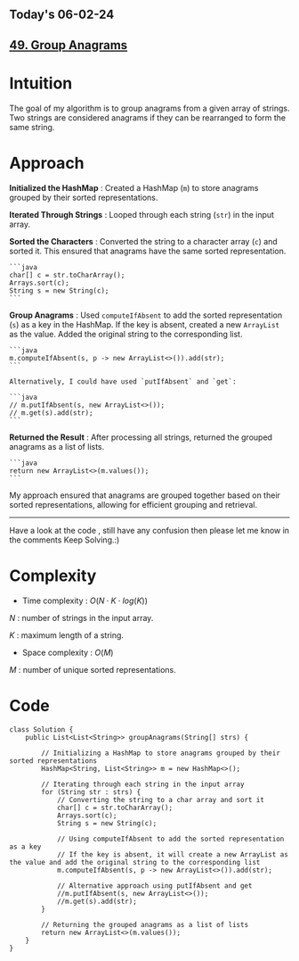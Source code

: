 ## Today's 06-02-24 
## [49. Group Anagrams](https://leetcode.com/problems/group-anagrams/description/?envType=daily-question&envId=2024-02-06)

# Intuition
<!-- Describe your first thoughts on how to solve this problem. -->
The goal of my algorithm is to group anagrams from a given array of strings. Two strings are considered anagrams if they can be rearranged to form the same string.


# Approach
<!-- Describe your approach to solving the problem. -->

**Initialized the HashMap** : Created a HashMap (`m`) to store anagrams grouped by their sorted representations.

**Iterated Through Strings** : Looped through each string (`str`) in the input array.

**Sorted the Characters** : Converted the string to a character array (`c`) and sorted it. This ensured that anagrams have the same sorted representation.

    ```java
    char[] c = str.toCharArray();
    Arrays.sort(c);
    String s = new String(c);
    ```

**Group Anagrams** : Used `computeIfAbsent` to add the sorted representation (`s`) as a key in the HashMap. If the key is absent, created a new `ArrayList` as the value. Added the original string to the corresponding list.

    ```java
    m.computeIfAbsent(s, p -> new ArrayList<>()).add(str);
    ```

    Alternatively, I could have used `putIfAbsent` and `get`:

    ```java
    // m.putIfAbsent(s, new ArrayList<>());
    // m.get(s).add(str);
    ```

**Returned the Result** :  After processing all strings, returned the grouped anagrams as a list of lists.

    ```java
    return new ArrayList<>(m.values());
    ```

My approach ensured that anagrams are grouped together based on their sorted representations, allowing for efficient grouping and retrieval.

---
Have a look at the code , still have any confusion then please let me know in the comments
Keep Solving.:)
# Complexity
- Time complexity : $O(N⋅K⋅log(K))$
<!-- Add your time complexity here, e.g. $$O(n)$$ -->
$N$ : number of strings in the input array.

$K$ : maximum length of a string.
- Space complexity : $O(M)$
<!-- Add your space complexity here, e.g. $$O(n)$$ -->
$M$ : number of unique sorted representations.

# Code
```
class Solution {
    public List<List<String>> groupAnagrams(String[] strs) {
        
        // Initializing a HashMap to store anagrams grouped by their sorted representations
        HashMap<String, List<String>> m = new HashMap<>();

        // Iterating through each string in the input array
        for (String str : strs) {
            // Converting the string to a char array and sort it
            char[] c = str.toCharArray();
            Arrays.sort(c);
            String s = new String(c);
            
            // Using computeIfAbsent to add the sorted representation as a key
            // If the key is absent, it will create a new ArrayList as the value and add the original string to the corresponding list
            m.computeIfAbsent(s, p -> new ArrayList<>()).add(str);

            // Alternative approach using putIfAbsent and get
            //m.putIfAbsent(s, new ArrayList<>());
            //m.get(s).add(str);
        }

        // Returning the grouped anagrams as a list of lists
        return new ArrayList<>(m.values());
    }
}

```
